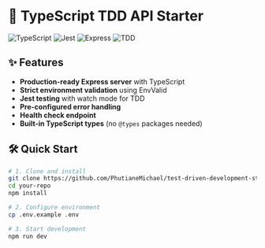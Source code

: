 # 🚀 TypeScript TDD API Starter

![TypeScript](https://img.shields.io/badge/TypeScript-5.3%2B-blue)
![Jest](https://img.shields.io/badge/Jest-30.0%2B-brightgreen)
![Express](https://img.shields.io/badge/Express-4.x-lightgrey)
![TDD](https://img.shields.io/badge/Test%20Driven%20Development-100%25%20coverage-success)

## ✨ Features

- **Production-ready Express server** with TypeScript
- **Strict environment validation** using EnvValid
- **Jest testing** with watch mode for TDD
- **Pre-configured error handling**
- **Health check endpoint**
- **Built-in TypeScript types** (no `@types` packages needed)

## 🛠 Quick Start

```bash
# 1. Clone and install
git clone https://github.com/PhutianeMichael/test-driven-development-starter.git
cd your-repo
npm install

# 2. Configure environment
cp .env.example .env

# 3. Start development
npm run dev
